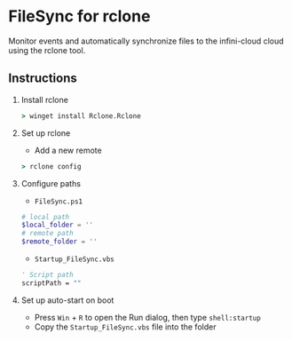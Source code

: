 # FileSync for rclone

Monitor events and automatically synchronize files to the infini-cloud cloud using the rclone tool.

## Instructions

1. Install rclone

   ```cmd
   > winget install Rclone.Rclone
   ```

2. Set up rclone

   - Add a new remote

   ```cmd
   > rclone config
   ```

3. Configure paths

   - `FileSync.ps1`

   ```ps1
   # local path
   $local_folder = ''
   # remote path
   $remote_folder = ''
   ```

   - `Startup_FileSync.vbs`

   ```vb
   ' Script path
   scriptPath = ""
   ```

4. Set up auto-start on boot

   - Press `Win` + `R` to open the Run dialog, then type `shell:startup`
   - Copy the `Startup_FileSync.vbs` file into the folder
